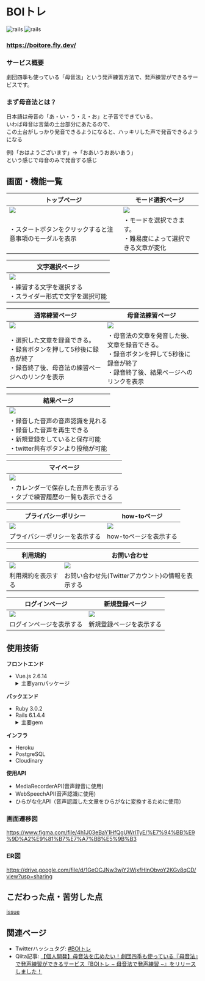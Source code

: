 # BOIトレ
![rails](https://img.shields.io/badge/Rails-v6.1.4.4-red)
![rails](https://img.shields.io/badge/Vue-v2.6.14-brightgreen)

### https://boitore.fly.dev/

### サービス概要
劇団四季も使っている「母音法」という発声練習方法で、発声練習ができるサービスです。

### まず母音法とは？
日本語は母音の「あ・い・う・え・お」と子音でできている。<br>
いわば母音は言葉の土台部分にあたるので、<br>
この土台がしっかり発音できるようになると、ハッキリした声で発音できるようになる<br>

例)「おはようございます」→「おあいうおあいあう」<br>
という感じで母音のみで発音する感じ<br>


## 画面・機能一覧
| トップページ|モード選択ページ|
| ------------------------------------------------------------------|--------------------------------------------------------------------|
| <img src="https://i.gyazo.com/c90e3a5f4bde7fe5af07a62c313d066d.jpg">|<img src="https://i.gyazo.com/eb53696f87720c42f988f072e8f529d7.jpg">|
| ・スタートボタンをクリックすると注意事項のモーダルを表示|・モードを選択できます。<br>・難易度によって選択できる文章が変化|

| 文字選択ページ|
| --------------------------------------------------------------------|
| <img src="https://i.gyazo.com/6bed2e0ca79a4c16287f8b984bf28e3e.jpg">|
| ・練習する文字を選択する<br>・スライダー形式で文字を選択可能|

| 通常練習ページ|母音法練習ページ                                                       
| ------------------------------------------------------------------|------------------------------------------------------------------|
| <img src="https://i.gyazo.com/e05f5798c618641ac53520fb43a3e8ab.jpg">|<img src="https://i.gyazo.com/93190b380e5fff31b2345a5492191d17.jpg">|
| ・選択した文章を録音できる。<br>・録音ボタンを押して5秒後に録音が終了<br>・録音終了後、母音法の練習ページへのリンクを表示|・母音法の文章を発音した後、文章を録音できる。<br>・録音ボタンを押して5秒後に録音が終了　<br>・録音終了後、結果ページへのリンクを表示|

| 結果ページ|
| --------------------------------------------------------------------|
| <img src="https://i.gyazo.com/78046198c1d4ddfe079a33969ed19ae2.png">|
| ・録音した音声の音声認識を見れる<br>・録音した音声を再生できる<br>・新規登録をしていると保存可能<br>・twitter共有ボタンより投稿が可能|

| マイページ|
| --------------------------------------------------------------------------------|
|  <img src="https://i.gyazo.com/c4fcb5b5cd9522d79be53bcd3d8584e2.jpg">|
| ・カレンダーで保存した音声を表示する<br>・タブで練習履歴の一覧も表示できる|　

| プライバシーポリシー|how-toページ|
| ------------------------------------------------------------------|-------------------------------------------------------------|
| <img src="https://i.gyazo.com/8e31dca93c80ca9ac9e70cc8e6f8d13e.jpg">|<img src ="https://i.gyazo.com/c8ac90bd4902658c5f5556c7c1acad59.jpg">|            
| プライバシーポリシーを表示する|how-toページを表示する|      

| 利用規約|お問い合わせ|
| ------------------------------------------------------------------|-------------------------------------------------------------------- |
| <img src="https://i.gyazo.com/3548b81701a27a50a4b497d9f5401566.jpg">|<img src="https://i.gyazo.com/6c031093568e5c44618025eb57dfe2a7.jpg"> |
| 利用規約を表示する|お問い合わせ先(Twitterアカウント)の情報を表示する| 

| ログインページ|新規登録ページ|
| ------------------------------------------------------------------|------------------------------------------------------------|
| <img src="https://i.gyazo.com/389a8297ee427eb2e626b8ff9997db50.jpg">|<img src="https://i.gyazo.com/8eb28348ffee82eeff1136b829523571.jpg">|
| ログインページを表示する|新規登録ページを表示する|

## 使用技術
**フロントエンド**
<ul>
  <li>Vue.js 2.6.14</li>
  <details>
    <summary>主要yarnパッケージ</summary>
    <ul>
      <li><a href="https://github.com/vuetifyjs/vuetify">vuetify</a></li>
      <li><a href="https://github.com/vuejs/vue-router">vue-router</a></li>
      <li><a href="https://github.com/vuejs/vuex/tree/3.x">vuex</a></li>
      <li><a href="https://github.com/logaretm/vee-validate">vee-validate</a></li>
      <li><a href="https://github.com/robinvdvleuten/vuex-persistedstate">vue-persistedstate</a></li>
      <li><a href="https://github.com/axios/axios">axios</a></li>
      <li><a href="https://github.com/eslint/eslint">eslint</a></li>
    </ul>
  </deatails>
</ul>

**バックエンド**
<ul>
  <li>Ruby 3.0.2</li>
  <li>Rails 6.1.4.4</li>
  <details>
    <summary>主要gem</summary>
    <ul>
      <li><a href="https://github.com/lynndylanhurley/devise_token_auth">devise_token_auth</a></li>
      <li><a href="https://github.com/rails-api/active_model_serializers">active_model_serializers</a></li>
      <li><a href="https://github.com/carrierwaveuploader/carrierwave">carrierwave</a></li>     
      <li><a href="https://github.com/cloudinary/cloudinary_gem">cloudinary</a></li>
      <li><a href="https://github.com/mbleigh/seed-fu">seed-fu</a></li>
      <li><a href="https://github.com/kpumuk/meta-tags">meta-tags</a></li>
      <li><a href="https://github.com/rubocop/rubocop">rubocop</a></li>
    </ul>
  </deatails>
</ul>
  
**インフラ**
- Heroku
- PostgreSQL
- Cloudinary

**使用API**
- MediaRecorderAPI(音声録音に使用)
- WebSpeechAPI(音声認識に使用)
- ひらがな化API（音声認識した文章をひらがなに変換するために使用）

### 画面遷移図
https://www.figma.com/file/4h1J03eBaY1HfQgUWrITyE/%E7%94%BB%E9%9D%A2%E9%81%B7%E7%A7%BB%E5%9B%B3

### ER図
https://drive.google.com/file/d/1GeOCJNw3wjY2WjxfHInObvoY2KGv8qCD/view?usp=sharing

## こだわった点・苦労した点
[issue](https://github.com/konjikicity/boitore/issues/243)

## 関連ページ
- Twitterハッシュタグ: [#BOIトレ](https://twitter.com/hashtag/BOI%E3%83%88%E3%83%AC?src=hashtag_click)
- Qiita記事: [【個人開発】母音法を広めたい！劇団四季も使っている『母音法』で発声練習ができるサービス『BOIトレ ~ 母音法で発声練習 ~』をリリースしました！](https://qiita.com/konjikicity/items/005cda4b9248803efa7e)
